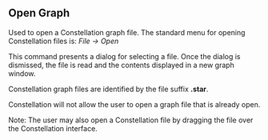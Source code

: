 ## Open Graph

Used to open a Constellation graph file. The standard menu for opening
Constellation files is: *File → Open*

This command presents a dialog for selecting a file. Once the dialog is
dismissed, the file is read and the contents displayed in a new graph
window.

Constellation graph files are identified by the file suffix **.star**.

Constellation will not allow the user to open a graph file that is
already open.

Note: The user may also open a Constellation file by dragging the file
over the Constellation interface.

